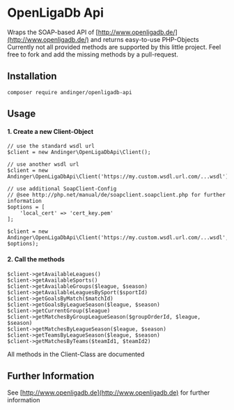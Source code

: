 # OpenLigaDb Api

Wraps the SOAP-based API of [http://www.openligadb.de/](http://www.openligadb.de/) and returns easy-to-use PHP-Objects
Currently not all provided methods are supported by this little project. Feel free to fork and add the missing methods by a pull-request.

## Installation

    composer require andinger/openligadb-api

## Usage

#### 1. Create a new Client-Object
    
    // use the standard wsdl url
    $client = new Andinger\OpenLigaDbApi\Client();
    
    // use another wsdl url
    $client = new Andinger\OpenLigaDbApi\Client('https://my.custom.wsdl.url.com/...wsdl');

    // use additional SoapClient-Config
    // @see http://php.net/manual/de/soapclient.soapclient.php for further information
    $options = [
        'local_cert' => 'cert_key.pem'
    ];

    $client = new Andinger\OpenLigaDbApi\Client('https://my.custom.wsdl.url.com/...wsdl', $options);
    
#### 2. Call the methods

    $client->getAvailableLeagues()
    $client->getAvailableSports()
    $client->getAvailableGroups($league, $season)
    $client->getAvailableLeaguesBySport($sportId)
    $client->getGoalsByMatch($matchId)
    $client->getGoalsByLeagueSeason($league, $season)
    $client->getCurrentGroup($league)
    $client->getMatchesByGroupLeagueSeason($groupOrderId, $league, $season)
    $client->getMatchesByLeagueSeason($league, $season)
    $client->getTeamsByLeagueSeason($league, $season)
    $client->getMatchesByTeams($teamId1, $teamId2)
    
All methods in the Client-Class are documented    
    
## Further Information

See [http://www.openligadb.de](http://www.openligadb.de) for further information